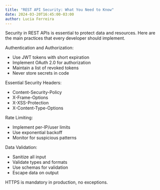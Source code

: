 ```yaml
---
title: "REST API Security: What You Need to Know"
date: 2024-03-20T16:45:00-03:00
author: Lucia Ferreira
---
```


Security in REST APIs is essential to protect data and resources. Here are the main practices that every developer
should implement.

Authentication and Authorization:

- Use JWT tokens with short expiration
- Implement OAuth 2.0 for authorization
- Maintain a list of revoked tokens
- Never store secrets in code

Essential Security Headers:

- Content-Security-Policy
- X-Frame-Options
- X-XSS-Protection
- X-Content-Type-Options

Rate Limiting:

- Implement per-IP/user limits
- Use exponential backoff
- Monitor for suspicious patterns

Data Validation:

- Sanitize all input
- Validate types and formats
- Use schemas for validation
- Escape data on output

HTTPS is mandatory in production, no exceptions.
